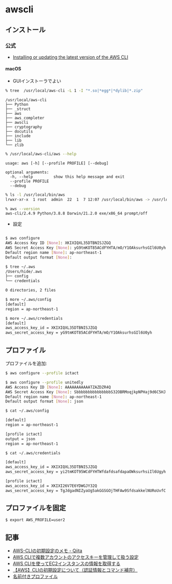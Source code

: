 # awscli

## インストール

### 公式

- [Installing or updating the latest version of the AWS CLI](https://docs.aws.amazon.com/cli/latest/userguide/getting-started-install.html)

#### macOS

- GUIインストーラでよい

~~~bash
% tree  /usr/local/aws-cli -L 1 -I "*.so|*egg*|*dylib|*.zip"
~~~

~~~
/usr/local/aws-cli
├── Python
├── _struct
├── aws
├── aws_completer
├── awscli
├── cryptography
├── docutils
├── include
├── lib
└── zlib
~~~

~~~bash
% /usr/local/aws-cli/aws --help
~~~ 

~~~ 
usage: aws [-h] [--profile PROFILE] [--debug]

optional arguments:
  -h, --help         show this help message and exit
  --profile PROFILE
  --debug
~~~ 

~~~bash
% ls -l /usr/local/bin/aws
lrwxr-xr-x  1 root  admin  22  1  7 12:07 /usr/local/bin/aws -> /usr/local/aws-cli/aws
~~~

~~~bash
% aws --version
aws-cli/2.4.9 Python/3.8.8 Darwin/21.2.0 exe/x86_64 prompt/off
~~~



- 設定

~~~bash

$ aws configure
AWS Access Key ID [None]: XKIXIQXL35DTBNISJZGQ
AWS Secret Access Key [None]: yG9tmKOT85ACdFYHTA/mO/Y1OAksurhsGIl6U0yh
Default region name [None]: ap-northeast-1
Default output format [None]:
~~~

~~~bash
$ tree ~/.aws
/Users/hide/.aws
├── config
└── credentials

0 directories, 2 files
~~~

~~~bash
$ more ~/.aws/config
[default]
region = ap-northeast-1
~~~

~~~bash
$ more ~/.aws/credentials
[default]
aws_access_key_id = XKIXIQXL35DTBNISJZGQ
aws_secret_access_key = yG9tmKOT85ACdFYHTA/mO/Y1OAksurhsGIl6U0yh
~~~

## プロファイル


プロファイルを追加:

~~~bash
$ aws configure --profile ictact

$ aws configure --profile unitedly
AWS Access Key ID [None]: AAAAAAAAAAATZAZDZR4Q
AWS Secret Access Key [None]: SbbbbbbbbbbbbbbbS32OBRMoqjkpNPHaj9d6C5HJ
Default region name [None]: ap-northeast-1
Default output format [None]: json
~~~

~~~bash
$ cat ~/.aws/config

[default]
region = ap-northeast-1

[profile ictact]
output = json
region = ap-northeast-1
~~~

~~~bash
$ cat ~/.aws/credentials

[default]
aws_access_key_id = XKIXIQXL35DTBNISJZGQ
aws_secret_access_key = yi2tmKOT95WCdFYHTWfdafdsafdapaOWksurhsiIl6Ugyh

[profile ictact]
aws_access_key_id = XKIXI26V7E6YDWGJY32Q
aws_secret_access_key = TgJdgadNIZyaUg5akGGSGOjTHFAw9SfdsakkelNURoUvfC
~~~

## プロファイルを固定

~~~bash 
$ export AWS_PROFILE=user2
~~~

## 記事

- [AWS-CLIの初期設定のメモ - Qiita](https://qiita.com/reflet/items/e4225435fe692663b705)
- [AWS CLIで複数アカウントのアクセスキーを管理して扱う設定](http://qiita.com/kwsmkn/items/ce72d8e4cc35f1fc01b5)
- [AWS CLIを使ってEC2インスタンスの情報を取得する](http://qiita.com/toshiro3/items/37821bdcc50c8b6d06dc)
- [【AWS】CLIの初期設定について（認証情報とコマンド補完）](http://www.task-notes.com/entry/20141026/1414322858)
- [名前付きプロファイル](https://docs.aws.amazon.com/ja_jp/cli/latest/userguide/cli-multiple-profiles.html)
